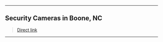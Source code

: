 ---
## Security Cameras in Boone, NC

> [Direct link](https://waterlevelmedium.github.io/SECCAMBOONENC/)

***
